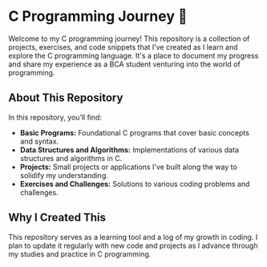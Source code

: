 # C Programming Journey 🚀

Welcome to my C programming journey! This repository is a collection of projects, exercises, and code snippets that I’ve created as I learn and explore the C programming language. It's a place to document my progress and share my experience as a BCA student venturing into the world of programming.

## About This Repository

In this repository, you’ll find:

- **Basic Programs:** Foundational C programs that cover basic concepts and syntax.
- **Data Structures and Algorithms:** Implementations of various data structures and algorithms in C.
- **Projects:** Small projects or applications I've built along the way to solidify my understanding.
- **Exercises and Challenges:** Solutions to various coding problems and challenges.

## Why I Created This

This repository serves as a learning tool and a log of my growth in coding. I plan to update it regularly with new code and projects as I advance through my studies and practice in C programming.

